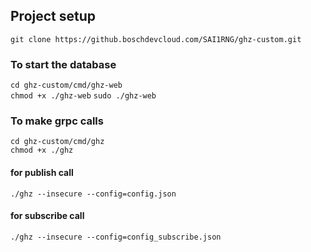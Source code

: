 ## Project setup
`git clone https://github.boschdevcloud.com/SAI1RNG/ghz-custom.git`


### To start the database

`cd ghz-custom/cmd/ghz-web`  
`chmod +x ./ghz-web`
`sudo ./ghz-web`

### To make grpc calls  

`cd ghz-custom/cmd/ghz`  
`chmod +x ./ghz `

#### for publish call  
`./ghz --insecure --config=config.json`  


#### for subscribe call  
`./ghz --insecure --config=config_subscribe.json`  

